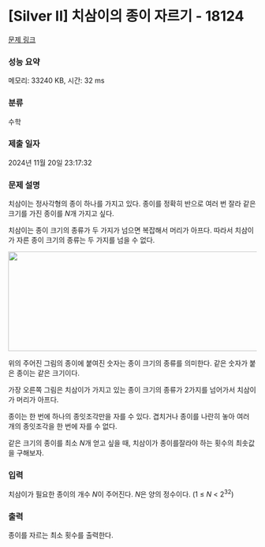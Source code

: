 # [Silver II] 치삼이의 종이 자르기 - 18124 

[문제 링크](https://www.acmicpc.net/problem/18124) 

### 성능 요약

메모리: 33240 KB, 시간: 32 ms

### 분류

수학

### 제출 일자

2024년 11월 20일 23:17:32

### 문제 설명

<p>치삼이는 정사각형의 종이 하나를 가지고 있다. 종이를 정확히 반으로 여러 번 잘라 같은 크기를 가진 종이를 <em>N</em>개 가지고 싶다.</p>

<p>치삼이는 종이 크기의 종류가 두 가지가 넘으면 복잡해서 머리가 아프다. 따라서 치삼이가 자른 종이 크기의 종류는 두 가지를 넘을 수 없다.</p>

<p style="text-align: center;"><img alt="" src="https://upload.acmicpc.net/6da9fc6b-d000-4796-accf-edab139ff1fa/-/preview/" style="height: 202px; width: 700px;"></p>

<p>위의 주어진 그림의 종이에 붙여진 숫자는 종이 크기의 종류를 의미한다. 같은 숫자가 붙은 종이는 같은 크기이다.</p>

<p>가장 오른쪽 그림은 치삼이가 가지고 있는 종이 크기의 종류가 2가지를 넘어가서 치삼이가 머리가 아프다.</p>

<p>종이는 한 번에 하나의 종잇조각만을 자를 수 있다. 겹치거나 종이를 나란히 놓아 여러 개의 종잇조각을 한 번에 자를 수 없다.</p>

<p>같은 크기의 종이를 최소 <em>N</em>개 얻고 싶을 때, 치삼이가 종이를잘라야 하는 횟수의 최솟값을 구해보자.</p>

### 입력 

 <p>치삼이가 필요한 종이의 개수 <em>N</em>이 주어진다. <em>N</em>은 양의 정수이다. (1 ≤ <em>N</em> < 2<sup>32</sup>)</p>

### 출력 

 <p>종이를 자르는 최소 횟수를 출력한다.</p>

